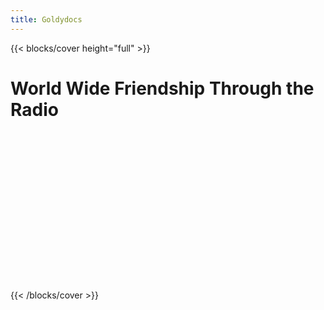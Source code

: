 ```yaml
---
title: Goldydocs
---
```



{{< blocks/cover height="full" >}}

# World Wide Friendship Through the Radio #
<br>

<!--## 아마추어무선을 통한 전세계와의 우정 ##-->
<br>
<br>
<br>
<br>
<br>
<br>
<br>
<br>
<br>
<br>
<br>
<br>
<br>

<!--
### 아마추어무선을 통한 전세계와의 우정 ###
### 전신 학습 방법(QSO 코흐법)
### 디지털 통신(DMR, DSTAR) ###
### 교신 녹음 ###

{{< blocks/link-down color="info" >}} -->

{{< /blocks/cover >}}




<!--
{{% blocks/lead color="primary" %}}
아마추어무선을 통한 전세계와의 우정에 관한 내용과 함께

전신 학습 방법(QSO 코흐법), 디지털 통신(DMR, DSTAR), 교신 녹음 등의 내용을 다루고 있습니다.
{{% /blocks/lead %}}
-->


<!--

{{% blocks/section color="dark" type="row" %}}

{{% blocks/feature icon="fa-lightbulb" title="New chair metrics!" %}}
The Goldydocs UI now shows chair size metrics by default.

Please follow this space for updates!
{{% /blocks/feature %}}


{{% blocks/feature icon="fab fa-github" title="Contributions welcome!" url="https://github.com/google/docsy-example" %}}
We do a [Pull Request](https://github.com/google/docsy-example/pulls) contributions workflow on **GitHub**. New users are always welcome!
{{% /blocks/feature %}}


{{% blocks/feature icon="fab fa-twitter" title="Follow us on Twitter!" url="https://twitter.com/docsydocs" %}}
For announcement of latest features etc.
{{% /blocks/feature %}}


{{% /blocks/section %}}


{{% blocks/section %}}
This is the second section
{.h1 .text-center}
{{% /blocks/section %}}


{{% blocks/section type="row" %}}

{{% blocks/feature icon="fab fa-app-store-ios" title="Download **from AppStore**" %}}
Get the Goldydocs app!
{{% /blocks/feature %}}

{{% blocks/feature icon="fab fa-github" title="Contributions welcome!"
    url="https://github.com/google/docsy-example" %}}
We do a [Pull Request](https://github.com/google/docsy-example/pulls)
contributions workflow on **GitHub**. New users are always welcome!
{{% /blocks/feature %}}

{{% blocks/feature icon="fab fa-twitter" title="Follow us on Twitter!"
    url="https://twitter.com/GoHugoIO" %}}
For announcement of latest features etc.
{{% /blocks/feature %}}

{{% /blocks/section %}}


{{% blocks/section %}}
This is the another section
{.h1 .text-center}
{{% /blocks/section %}}

-->